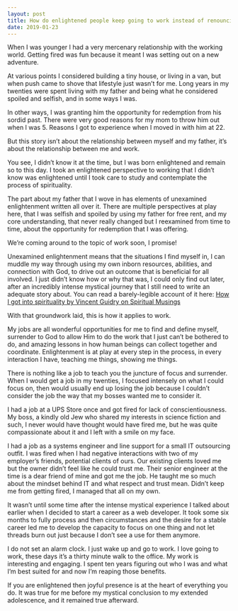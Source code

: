 ```yaml
---
layout: post
title: How do enlightened people keep going to work instead of renouncing everything?
date: 2019-01-23
---
```


<p>When I was younger I had a very mercenary relationship with the working world. Getting fired was fun because it meant I was setting out on a new adventure.</p><p>At various points I considered building a tiny house, or living in a van, but when push came to shove that lifestyle just wasn’t for me. Long years in my twenties were spent living with my father and being what he considered spoiled and selfish, and in some ways I was.</p><p>In other ways, I was granting him the opportunity for redemption from his sordid past. There were very good reasons for my mom to throw him out when I was 5. Reasons I got to experience when I moved in with him at 22.</p><p>But this story isn’t about the relationship between myself and my father, it’s about the relationship between me and work.</p><p>You see, I didn’t know it at the time, but I was born enlightened and remain so to this day. I took an enlightened perspective to working that I didn’t know was enlightened until I took care to study and contemplate the process of spirituality.</p><p>The part about my father that I wove in has elements of unexamined enlightenment written all over it. There are multiple perspectives at play here, that I was selfish and spoiled by using my father for free rent, and my core understanding, that never really changed but I reexamined from time to time, about the opportunity for redemption that I was offering.</p><p>We’re coming around to the topic of work soon, I promise!</p><p>Unexamined enlightenment means that the situations I find myself in, I can muddle my way through using my own inborn resources, abilities, and connection with God, to drive out an outcome that is beneficial for all involved. I just didn’t know how or why that was, I could only find out later, after an incredibly intense mystical journey that I still need to write an adequate story about. You can read a barely-legible account of it here: <a href="https://spiritual-musings.quora.com/How-I-got-into-spirituality">How I got into spirituality by Vincent Guidry on Spiritual Musings</a></p><p>With that groundwork laid, this is how it applies to work.</p><p>My jobs are all wonderful opportunities for me to find and define myself, surrender to God to allow Him to do the work that I just can’t be bothered to do, and amazing lessons in how human beings can collect together and coordinate. Enlightenment is at play at every step in the process, in every interaction I have, teaching me things, showing me things.</p><p>There is nothing like a job to teach you the juncture of focus and surrender. When I would get a job in my twenties, I focused intensely on what I could focus on, then would usually end up losing the job because I couldn’t consider the job the way that my bosses wanted me to consider it.</p><p>I had a job at a UPS Store once and got fired for lack of conscientiousness. My boss, a kindly old Jew who shared my interests in science fiction and such, I never would have thought would have fired me, but he was quite compassionate about it and I left with a smile on my face.</p><p>I had a job as a systems engineer and line support for a small IT outsourcing outfit. I was fired when I had negative interactions with two of my employer’s friends, potential clients of ours. Our existing clients loved me but the owner didn’t feel like he could trust me. Their senior engineer at the time is a dear friend of mine and got me the job. He taught me so much about the mindset behind IT and what respect and trust mean. Didn’t keep me from getting fired, I managed that all on my own.</p><p>It wasn’t until some time after the intense mystical experience I talked about earlier when I decided to start a career as a web developer. It took some six months to fully process and then circumstances and the desire for a stable career led me to develop the capacity to focus on one thing and not let threads burn out just because I don’t see a use for them anymore.</p><p>I do not set an alarm clock. I just wake up and go to work. I love going to work, these days it’s a thirty minute walk to the office. My work is interesting and engaging. I spent ten years figuring out who I was and what I’m best suited for and now I’m reaping those benefits.</p><p>If you are enlightened then joyful presence is at the heart of everything you do. It was true for me before my mystical conclusion to my extended adolescence, and it remained true afterward.</p>
